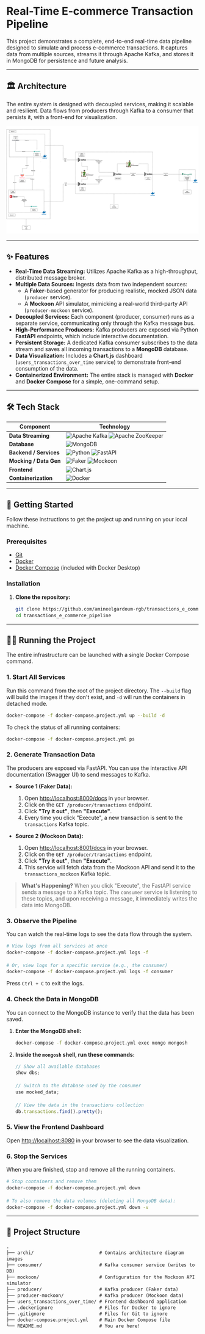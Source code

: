 # Real-Time E-commerce Transaction Pipeline

This project demonstrates a complete, end-to-end real-time data pipeline designed to simulate and process e-commerce transactions. It captures data from multiple sources, streams it through Apache Kafka, and stores it in MongoDB for persistence and future analysis.

---

## 🏛️ Architecture

The entire system is designed with decoupled services, making it scalable and resilient. Data flows from producers through Kafka to a consumer that persists it, with a front-end for visualization.

![Project Architecture Diagram](./archi/archi.png)

---

## ✨ Features

-   **Real-Time Data Streaming:** Utilizes Apache Kafka as a high-throughput, distributed message broker.
-   **Multiple Data Sources:** Ingests data from two independent sources:
    -   A **Faker**-based generator for producing realistic, mocked JSON data (`producer` service).
    -   A **Mockoon** API simulator, mimicking a real-world third-party API (`producer-mockoon` service).
-   **Decoupled Services:** Each component (producer, consumer) runs as a separate service, communicating only through the Kafka message bus.
-   **High-Performance Producers:** Kafka producers are exposed via Python **FastAPI** endpoints, which include interactive documentation.
-   **Persistent Storage:** A dedicated Kafka consumer subscribes to the data stream and saves all incoming transactions to a **MongoDB** database.
-   **Data Visualization:** Includes a **Chart.js** dashboard (`users_transactions_over_time` service) to demonstrate front-end consumption of the data.
-   **Containerized Environment:** The entire stack is managed with **Docker** and **Docker Compose** for a simple, one-command setup.

---

## 🛠️ Tech Stack

| Component              | Technology                                                                                                                                                                                                                                                |
| ---------------------- | --------------------------------------------------------------------------------------------------------------------------------------------------------------------------------------------------------------------------------------------------------- |
| **Data Streaming**     | ![Apache Kafka](https://img.shields.io/badge/Apache%20Kafka-231F20?style=for-the-badge&logo=apachekafka&logoColor=white) ![Apache ZooKeeper](https://img.shields.io/badge/Apache%20ZooKeeper-F39217?style=for-the-badge&logo=apachezookeeper&logoColor=white) |
| **Database**           | ![MongoDB](https://img.shields.io/badge/MongoDB-4EA94B?style=for-the-badge&logo=mongodb&logoColor=white)                                                                                                                                                    |
| **Backend / Services** | ![Python](https://img.shields.io/badge/Python-3776AB?style=for-the-badge&logo=python&logoColor=white) ![FastAPI](https://img.shields.io/badge/FastAPI-009688?style=for-the-badge&logo=fastapi&logoColor=white)                                                |
| **Mocking / Data Gen** | ![Faker](https://img.shields.io/badge/Faker-D22572?style=for-the-badge) ![Mockoon](https://img.shields.io/badge/Mockoon-2563EB?style=for-the-badge&logo=mockoon&logoColor=white)                                                                              |
| **Frontend**           | ![Chart.js](https://img.shields.io/badge/Chart.js-FF6384?style=for-the-badge&logo=chartdotjs&logoColor=white)                                                                                                                                               |
| **Containerization**   | ![Docker](https://img.shields.io/badge/Docker-2496ED?style=for-the-badge&logo=docker&logoColor=white)                                                                                                                                                       |

---

## 🚀 Getting Started

Follow these instructions to get the project up and running on your local machine.

### Prerequisites

-   [Git](https://git-scm.com/)
-   [Docker](https://www.docker.com/products/docker-desktop/)
-   [Docker Compose](https://docs.docker.com/compose/) (included with Docker Desktop)

### Installation

1.  **Clone the repository:**
    ```bash
    git clone https://github.com/amineelgardoum-rgb/transactions_e_commerce_pipeline.git
    cd transactions_e_commerce_pipeline
    ```

---

## 🏃‍♀️ Running the Project

The entire infrastructure can be launched with a single Docker Compose command.

### 1. Start All Services

Run this command from the root of the project directory. The `--build` flag will build the images if they don't exist, and `-d` will run the containers in detached mode.

```bash
docker-compose -f docker-compose.project.yml up --build -d
```

To check the status of all running containers:

```bash
docker-compose -f docker-compose.project.yml ps
```

### 2. Generate Transaction Data

The producers are exposed via FastAPI. You can use the interactive API documentation (Swagger UI) to send messages to Kafka.

-   **Source 1 (Faker Data):**
    1.  Open [http://localhost:8000/docs](http://localhost:8000/docs) in your browser.
    2.  Click on the `GET /producer/transactions` endpoint.
    3.  Click **"Try it out"**, then **"Execute"**.
    4.  Every time you click "Execute", a new transaction is sent to the `transactions` Kafka topic.

-   **Source 2 (Mockoon Data):**
    1.  Open [http://localhost:8001/docs](http://localhost:8001/docs) in your browser.
    2.  Click on the `GET /producer/transactions` endpoint.
    3.  Click **"Try it out"**, then **"Execute"**.
    4.  This service will fetch data from the Mockoon API and send it to the `transactions_mockoon` Kafka topic.

> **What's Happening?**
> When you click "Execute", the FastAPI service sends a message to a Kafka topic. The `consumer` service is listening to these topics, and upon receiving a message, it immediately writes the data into MongoDB.

### 3. Observe the Pipeline

You can watch the real-time logs to see the data flow through the system.

```bash
# View logs from all services at once
docker-compose -f docker-compose.project.yml logs -f

# Or, view logs for a specific service (e.g., the consumer)
docker-compose -f docker-compose.project.yml logs -f consumer
```

Press `Ctrl + C` to exit the logs.

### 4. Check the Data in MongoDB

You can connect to the MongoDB instance to verify that the data has been saved.

1.  **Enter the MongoDB shell:**
    ```bash
    docker-compose -f docker-compose.project.yml exec mongo mongosh
    ```

2.  **Inside the `mongosh` shell, run these commands:**
    ```javascript
    // Show all available databases
    show dbs;

    // Switch to the database used by the consumer
    use mocked_data;

    // View the data in the transactions collection
    db.transactions.find().pretty();
    ```

### 5. View the Frontend Dashboard

Open [http://localhost:8080](http://localhost:8080) in your browser to see the data visualization.

### 6. Stop the Services

When you are finished, stop and remove all the running containers.

```bash
# Stop containers and remove them
docker-compose -f docker-compose.project.yml down

# To also remove the data volumes (deleting all MongoDB data):
docker-compose -f docker-compose.project.yml down -v
```

---

## 📁 Project Structure

```
.
├── archi/                        # Contains architecture diagram images
├── consumer/                     # Kafka consumer service (writes to DB)
├── mockoon/                      # Configuration for the Mockoon API simulator
├── producer/                     # Kafka producer (Faker data)
├── producer-mockoon/             # Kafka producer (Mockoon data)
├── users_transactions_over_time/ # Frontend dashboard application
├── .dockerignore                 # Files for Docker to ignore
├── .gitignore                    # Files for Git to ignore
├── docker-compose.project.yml    # Main Docker Compose file
└── README.md                     # You are here!
```